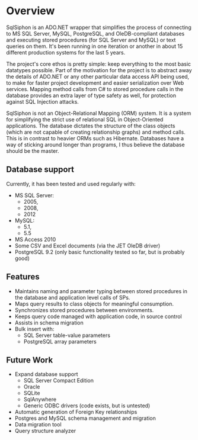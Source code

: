 # Overview
SqlSiphon is an ADO.NET wrapper that simplifies the process of connecting to MS SQL Server, MySQL, PostgreSQL, and OleDB-compliant databases and executing stored procedures (for SQL Server and MySQL) or text queries on them. It's been running in one iteration or another in about 15 different production systems for the last 5 years.

The project's core ethos is pretty simple: keep everything to the most basic datatypes possible. Part of the motivation for the project is to abstract away the details of ADO.NET or any other particular data access API being used, to make for faster project development and easier serialization over Web services. Mapping method calls from C# to stored procedure calls in the database provides an extra layer of type safety as well, for protection against SQL Injection attacks. 

SqlSiphon is not an Object-Relational Mapping (ORM) system. It is a system for simplifying the strict use of relational SQL in Object-Oriented applications. The database dictates the structure of the class objects (which are not capable of creating relationship graphs) and method calls. This is in contrast to heavier ORMs such as Hibernate. Databases have a way of sticking around longer than programs, I thus believe the database should be the master.

## Database support
Currently, it has been tested and used regularly with:
* MS SQL Server:
  * 2005,
  * 2008,
  * 2012
* MySQL: 
  * 5.1,
  * 5.5
* MS Access 2010
* Some CSV and Excel documents (via the JET OleDB driver)
* PostgreSQL 9.2 (only basic functionality tested so far, but is probably good)

## Features
* Maintains naming and parameter typing between stored procedures in the database and application level calls of SPs.
* Maps query results to class objects for meaningful consumption.
* Synchronizes stored procedures between environments.
* Keeps query code managed with application code, in source control
* Assists in schema migration
* Bulk insert with:
  * SQL Server table-value parameters
  * PostgreSQL array parameters

## Future Work
* Expand database support
  * SQL Server Compact Edition
  * Oracle
  * SQLite
  * SqlAnywhere
  * Generic ODBC drivers (code exists, but is untested)
* Automatic generation of Foreign Key relationships
* Postgres and MySQL schema management and migration
* Data migration tool
* Query structure analyzer

